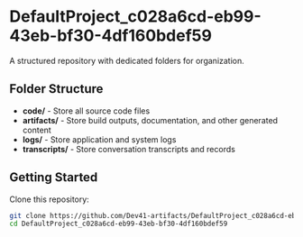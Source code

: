 # DefaultProject_c028a6cd-eb99-43eb-bf30-4df160bdef59
A structured repository with dedicated folders for organization.

## Folder Structure

- **code/** - Store all source code files
- **artifacts/** - Store build outputs, documentation, and other generated content
- **logs/** - Store application and system logs
- **transcripts/** - Store conversation transcripts and records

## Getting Started

Clone this repository:
```bash
git clone https://github.com/Dev41-artifacts/DefaultProject_c028a6cd-eb99-43eb-bf30-4df160bdef59
cd DefaultProject_c028a6cd-eb99-43eb-bf30-4df160bdef59
```

